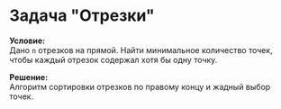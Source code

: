 # Задача "Отрезки"

**Условие:**  
Дано `n` отрезков на прямой. Найти минимальное количество точек, чтобы каждый отрезок содержал хотя бы одну точку.

**Решение:**  
Алгоритм сортировки отрезков по правому концу и жадный выбор точек.
